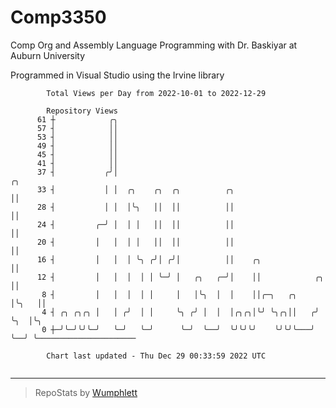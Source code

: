 # Comp3350
Comp Org and Assembly Language Programming with Dr. Baskiyar at Auburn University

Programmed in Visual Studio using the Irvine library

```
        Total Views per Day from 2022-10-01 to 2022-12-29

        Repository Views
      61 ┼            ╭╮
      57 ┤            ││
      53 ┤            ││
      49 ┤            ││
      45 ┤            ││
      41 ┤            ││
      37 ┤           ╭╯│                                                  ╭╮
      33 ┤           │ │  ╭╮    ╭╮  ╭╮          ╭╮                        ││
      28 ┤           │ │  │╰╮   ││  ││          ││                        ││
      24 ┤         ╭─╯ │  │ │   ││  ││          ││                        ││
      20 ┤         │   │  │ │   ││  ││          ││                        ││
      16 ┤         │   │  │ ╰╮ ╭╯│ ╭╯│          ││    ╭╮                  ││
      12 ┤         │   │  │  │ │ ╰─╯ │   ╭╮   ╭─╯│    ││            ╭╮    ││
       8 ┤         │   │  │  │ │     │   │╰╮  │  │    ││╭─╮   ╭╮    │╰╮   ││
       4 ┤ ╭╮ ╭╮╭╮ │   │ ╭╯  │ │     ╰╮ ╭╯ │  │  │╭╮╭╮│╰╯ ╰╮╭╮││   ╭╯ ╰╮  │╰╮
       0 ┼─╯╰─╯╰╯╰─╯   ╰─╯   ╰─╯      ╰─╯  ╰──╯  ╰╯╰╯╰╯    ╰╯╰╯╰───╯   ╰──╯ ╰──────────────────────

        Chart last updated - Thu Dec 29 00:33:59 2022 UTC
        
```

---

> RepoStats by [Wumphlett](https://github.com/Wumphlett)

